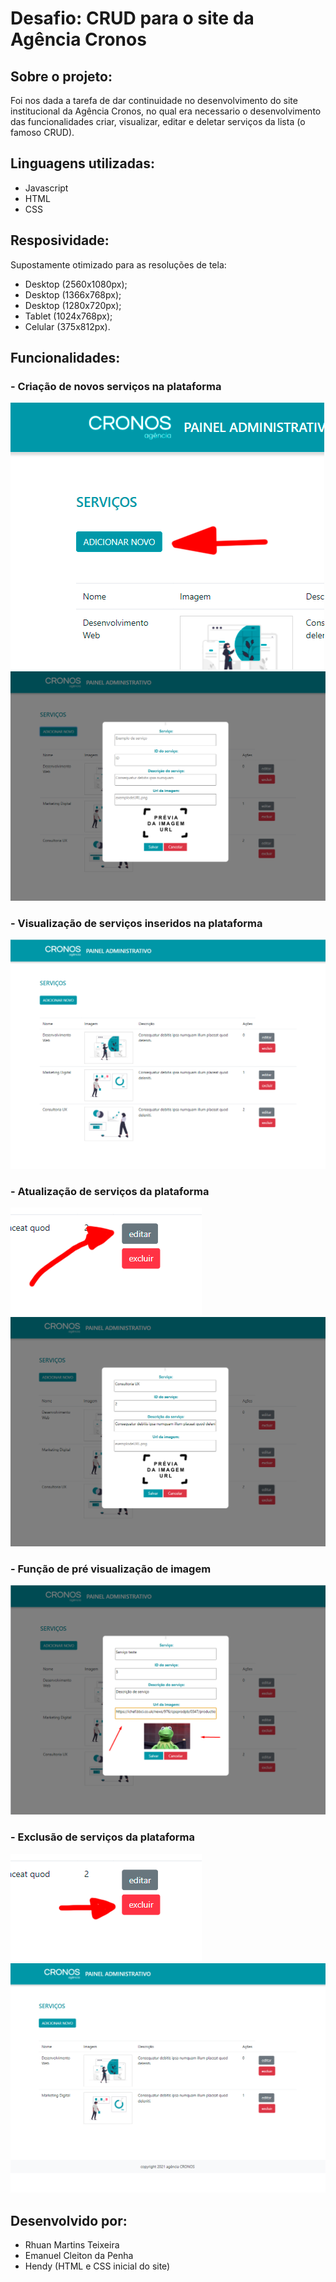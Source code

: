 
# Desafio: CRUD para o site da Agência Cronos


## Sobre o projeto:
Foi nos dada a tarefa de dar continuidade no desenvolvimento do site institucional da Agência Cronos, no qual era necessario o desenvolvimento das funcionalidades criar, visualizar, editar e deletar serviços da lista (o famoso CRUD).



## Linguagens utilizadas:
- Javascript
- HTML
- CSS

## Resposividade:
 Supostamente otimizado para as resoluções de tela:
 - Desktop (2560x1080px);
 - Desktop (1366x768px);
 - Desktop (1280x720px);
 - Tablet (1024x768px);
 - Celular (375x812px).

## Funcionalidades: 
### - Criação de novos serviços na plataforma
![Funcao criar](/public/imagens/funcaoinserirp1.png "Funcao criar")
![Funcao criar1](/public/imagens/funcaoinserir2.png "Funcao criar")
### - Visualização de serviços inseridos na plataforma
![Funcao visualizadora](/public/imagens/teladosite.png "Funcao visualizadora")
### - Atualização de serviços da plataforma
![Funcao Edit1](/public/imagens/funcaoeditar.png "Funcao Edit")
![Funcao Edit1](/public/imagens/funcaoeditar2.png "Funcao Edit")
### - Função de pré visualização de imagem
![Funcao am](/public/imagens/amostradeimg.png "Funcao am")
### - Exclusão de serviços da plataforma
![Funcao exclui](/public/imagens/funcaoexcluir.png "Funcao exclui")
![Funcao exclui1](/public/imagens/funcaoexcluir2.png "Funcao exclui1")

## Desenvolvido por:
- Rhuan Martins Teixeira
- Emanuel Cleiton da Penha
- Hendy (HTML e CSS inicial do site)

